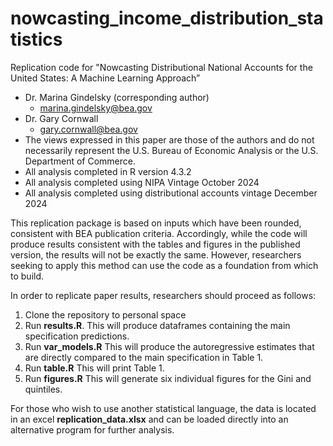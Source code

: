 # nowcasting_income_distribution_statistics
Replication code for "Nowcasting Distributional National Accounts for the United States: A Machine Learning Approach”
- Dr. Marina Gindelsky (corresponding author)
     - marina.gindelsky@bea.gov
- Dr. Gary Cornwall
     - gary.cornwall@bea.gov
- The views expressed in this paper are those of the authors and do not necessarily represent the U.S. Bureau of Economic Analysis or the U.S. Department of Commerce.
- All analysis completed in R version 4.3.2
- All analysis completed using NIPA Vintage October 2024
- All analysis completed using distributional accounts vintage December 2024

This replication package is based on inputs which have been rounded, consistent with BEA publication criteria. Accordingly, while the code will produce results consistent with the tables and figures in the published version, the results will not be exactly the same. However, researchers seeking to apply this method can use the code as a foundation from which to build.

In order to replicate paper results, researchers should proceed as follows:
1. Clone the repository to personal space
2. Run **results.R**. This will produce dataframes containing the main specification predictions.
3. Run **var_models.R** This will produce the autoregressive estimates that are directly compared to the main specification in Table 1.
4. Run **table.R** This will print Table 1.
5. Run **figures.R** This will generate six individual figures for the Gini and quintiles.

For those who wish to use another statistical language, the data is located in an excel **replication_data.xlsx** and can be loaded directly into an alternative program for further analysis.

